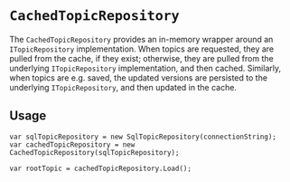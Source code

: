 ﻿# `CachedTopicRepository`
The `CachedTopicRepository` provides an in-memory wrapper around an `ITopicRepository` implementation. When topics are requested, they are pulled from the cache, if they exist; otherwise, they are pulled from the underlying `ITopicRepository` implementation, and then cached. Similarly, when topics are e.g. saved, the updated versions are persisted to the underlying `ITopicRepository`, and then updated in the cache.

## Usage
```
var sqlTopicRepository = new SqlTopicRepository(connectionString);
var cachedTopicRepository = new CachedTopicRepository(sqlTopicRepository);

var rootTopic = cachedTopicRepository.Load();
```